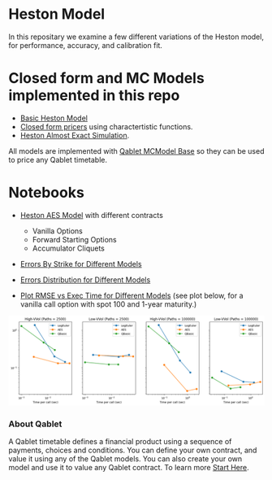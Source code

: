 # Heston Model

In this repositary we examine a few different variations of the Heston model, for performance, accuracy, and calibration fit.

# Closed form and MC Models implemented in this repo
- [Basic Heston Model](./src/models/basic.py)
- [Closed form pricers](./src/models/closed.py) using charactertistic functions.
- [Heston Almost Exact Simulation](./src/models/aes.py).

 All models are implemented with [Qablet MCModel Base](https://github.com/qablet-academy/intro/blob/main/notebooks/2_1_custom_mc.ipynb) so they can be used to price any Qablet timetable.

# Notebooks

- [Heston AES Model](HestonAES.ipynb) with different contracts
    - Vanilla Options
    - Forward Starting Options
    - Accumulator Cliquets

- [Errors By Strike for Different Models](Model%20Errors%20By%20Strike.ipynb)
- [Errors Distribution for Different Models](Model%20Erros%20distribution.ipynb)
- [Plot RMSE vs Exec Time for Different Models](Model%20RMSE%20vs%20time.ipynb) (see plot below, for a vanilla call option with spot 100 and 1-year maturity.)


![vanilla](assets/rmse_time.png)


### About Qablet
A Qablet timetable defines a financial product using a sequence of payments, choices and conditions. You can define your own contract, and value it using any of the Qablet models. You can also create your own model and use it to value any Qablet contract. To learn more [Start Here](https://github.com/qablet-academy/intro/blob/main/notebooks/1_1_fixed_bond.ipynb).
